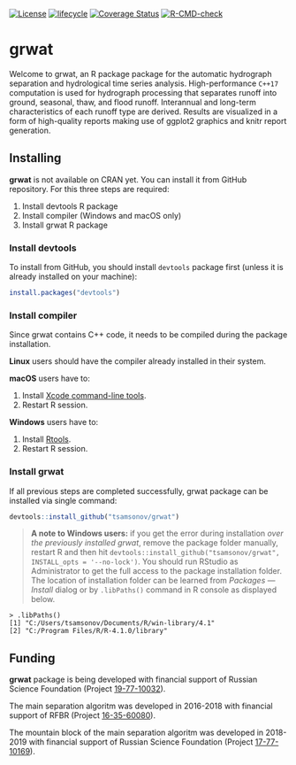 [![License](http://img.shields.io/badge/license-GPL%20%28%3E=%202%29-brightgreen.svg?style=flat)](http://www.gnu.org/licenses/gpl-2.0.html)
[![lifecycle](https://img.shields.io/badge/lifecycle-experimental-yellow.svg)](https://www.tidyverse.org/lifecycle/#experimental)
[![Coverage Status](https://img.shields.io/codecov/c/github/tsamsonov/grwat/main.svg)](https://codecov.io/github/tsamsonov/grwat?branch=main)
[![R-CMD-check](https://github.com/tsamsonov/grwat/workflows/R-CMD-check/badge.svg)](https://github.com/tsamsonov/grwat/actions)

# grwat

Welcome to grwat, an R package package for the automatic hydrograph separation and hydrological time series analysis. High-performance `C++17` computation is used for hydrograph processing that separates runoff into ground, seasonal, thaw, and flood runoff. Interannual and long-term characteristics of each runoff type are derived. Results are visualized in a form of high-quality reports making use of ggplot2 graphics and knitr report generation.

## Installing

__grwat__ is not available on CRAN yet. You can install it from GitHub repository. For this three steps are required:

1. Install devtools R package
2. Install compiler (Windows and macOS only)
3. Install grwat R package

### Install devtools 

To install from GitHub, you should install `devtools` package first (unless it is already installed on your machine):

```r
install.packages("devtools")
```

### Install compiler

Since grwat contains C++ code, it needs to be compiled during the package installation. 

__Linux__ users should have the compiler already installed in their system. 

__macOS__ users have to:

1. Install [Xcode command-line tools](https://developer.apple.com/download/more/).
2. Restart R session.

__Windows__ users have to:

1. Install [Rtools](https://cran.r-project.org/bin/windows/Rtools/).
2. Restart R session.

### Install grwat

If all previous steps are completed successfully, grwat package can be installed via single command:
```r
devtools::install_github("tsamsonov/grwat")
```

> __A note to Windows users:__ if you get the error during installation _over the previously installed grwat_, remove the package folder manually, restart R and then hit `devtools::install_github("tsamsonov/grwat", INSTALL_opts = '--no-lock')`. You should run RStudio as Administrator to get the full access to the package installation folder. The location of installation folder can be learned from _Packages — Install_ dialog or by `.libPaths()` command in R console as displayed below.

```
> .libPaths()
[1] "C:/Users/tsamsonov/Documents/R/win-library/4.1"
[2] "C:/Program Files/R/R-4.1.0/library" 
```

## Funding

__grwat__ package is being developed with financial support of Russian Science Foundation (Project [19-77-10032](https://rscf.ru/upload/iblock/329/3294f294b9a3a424e3044797a0e6bd6f.pdf)).

The main separation algoritm was developed in 2016-2018 with financial support of RFBR (Project [16-35-60080](http://www.rfbr.ru/rffi/ru/project_search/o_2031785)).

The mountain block of the main separation algoritm was developed in 2018-2019 with financial support of Russian Science Foundation (Project [17-77-10169](http://rscf.ru/sites/default/files/docfiles/ONG_2017.pdf)).
